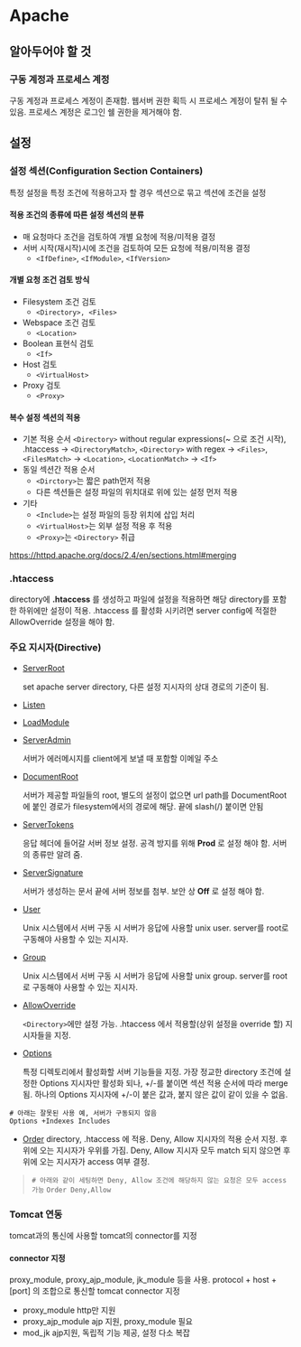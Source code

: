 # Apache
## 알아두어야 할 것
### 구동 계정과 프로세스 계정
구동 계정과 프로세스 계정이 존재함. 웹서버 권한 획득 시 프로세스 계정이 탈취 될 수 있음. 프로세스 계정은 로그인 쉘 권한을 제거해야 함.
## 설정
### 설정 섹션(Configuration Section Containers)
특정 설정을 특정 조건에 적용하고자 할 경우 섹션으로 묶고 섹션에 조건을 설정
#### 적용 조건의 종류에 따른 설정 섹션의 분류
- 매 요청마다 조건을 검토하여 개별 요청에 적용/미적용 결정
- 서버 시작(재시작)시에 조건을 검토하여 모든 요청에 적용/미적용 결정
	- `<IfDefine>`, `<IfModule>`, `<IfVersion>`
#### 개별 요청 조건 검토 방식
- Filesystem 조건 검토
	- `<Directory>, <Files>`
- Webspace 조건 검토
	- `<Location>`
- Boolean 표현식 검토
	- `<If>`
- Host 검토
	- `<VirtualHost>`
- Proxy 검토
	- `<Proxy>`
#### 복수 설정 섹션의 적용
- 기본 적용 순서
`<Directory>` without regular expressions(~ 으로 조건 시작), .htaccess -> `<DirectoryMatch>`, `<Directory>` with regex -> `<Files>`, `<FilesMatch>` -> `<Location>`, `<LocationMatch>` -> `<If>`
- 동일 섹션간 적용 순서
	- `<Dirctory>`는 짧은 path먼저 적용
	- 다른 섹션들은 설정 파일의 위치대로 위에 있는 설정 먼저 적용
- 기타
	- `<Include>`는 설정 파일의 등장 위치에 삽입 처리
	- `<VirtualHost>`는 외부 설정 적용 후 적용
	- `<Proxy>`는 `<Directory>` 취급

https://httpd.apache.org/docs/2.4/en/sections.html#merging
### .htaccess
directory에 __.htaccess__ 를 생성하고 파일에 설정을 적용하면 해당 directory를 포함한 하위에만 설정이 적용.
.htaccess 를 활성화 시키려면 server config에 적절한 AllowOverride 설정을 해야 함.
### 주요 지시자(Directive)
- [ServerRoot](https://httpd.apache.org/docs/2.4/en/mod/core.html#serverroot)
	
	set apache server directory, 다른 설정 지시자의 상대 경로의 기준이 됨.
- [Listen](https://httpd.apache.org/docs/2.4/en/mod/mpm_common.html#listen)
- [LoadModule](https://httpd.apache.org/docs/2.4/en/mod/mod_so.html#loadmodule)
- [ServerAdmin](https://httpd.apache.org/docs/2.4/en/mod/core.html#serveradmin)

	서버가 에러메시지를 client에게 보낼 때 포함할 이메일 주소
- [DocumentRoot](https://httpd.apache.org/docs/2.4/en/mod/core.html#documentroot)

	서버가 제공할 파일들의 root, 별도의 설정이 없으면 url path를 DocumentRoot에 붙인 경로가 filesystem에서의 경로에 해당.
끝에 slash(/) 붙이면 안됨
- [ServerTokens](https://httpd.apache.org/docs/2.4/en/mod/core.html#servertokens)

	응답 헤더에 들어갈 서버 정보 설정.
공격 방지를 위해 __Prod__ 로 설정 해야 함. 서버의 종류만 알려 줌.
- [ServerSignature](https://httpd.apache.org/docs/2.4/en/mod/core.html#serversignature)

	서버가 생성하는 문서 끝에 서버 정보를 첨부.
보안 상 __Off__ 로 설정 해야 함.
- [User](https://httpd.apache.org/docs/2.4/en/mod/mod_unixd.html#user)

	Unix 시스템에서 서버 구동 시 서버가 응답에 사용할 unix user.
server를 root로 구동해야 사용할 수 있는 지시자.
- [Group](https://httpd.apache.org/docs/2.4/en/mod/mod_unixd.html#group)

	Unix 시스템에서 서버 구동 시 서버가 응답에 사용할 unix group.
server를 root로 구동해야 사용할 수 있는 지시자.
- [AllowOverride](https://httpd.apache.org/docs/2.4/en/mod/core.html#allowoverride)

	`<Directory>`에만 설정 가능.
.htaccess 에서 적용할(상위 설정을 override 할) 지시자들을 지정.
- [Options](https://httpd.apache.org/docs/2.4/en/mod/core.html#options)

	특정 디렉토리에서 활성화할 서버 기능들을 지정.
가장 정교한 directory 조건에 설정한 Options 지시자만 활성화 되나,  +/-를 붙이면 섹션 적용 순서에 따라 merge 됨.
하나의 Options 지시자에 +/-이 붙은 값과, 붙지 않은 값이 같이 있을 수 없음.
```
# 아래는 잘못된 사용 예, 서버가 구동되지 않음
Options +Indexes Includes
```
- [Order](https://httpd.apache.org/docs/2.4/en/mod/mod_access_compat.html#order)
	directory, .htaccess 에 적용.
Deny, Allow 지시자의 적용 순서 지정. 후위에 오는 지시자가 우위를 가짐.
Deny, Allow 지시자 모두 match 되지 않으면 후위에 오는 지시자가 access 여부 결정.

> `# 아래와 같이 세팅하면 Deny, Allow 조건에 해당하지 않는 요청은 모두 access 가능`
> `Order Deny,Allow`

### Tomcat 연동
tomcat과의 통신에 사용할 tomcat의 connector를 지정
#### connector 지정
proxy_module, proxy_ajp_module, jk_module 등을 사용. protocol + host + [port] 의 조합으로 통신할 tomcat connector 지정

- proxy_module
http만 지원
- proxy_ajp_module
ajp 지원, proxy_module 필요
- mod_jk
ajp지원, 독립적 기능 제공, 설정 다소 복잡
